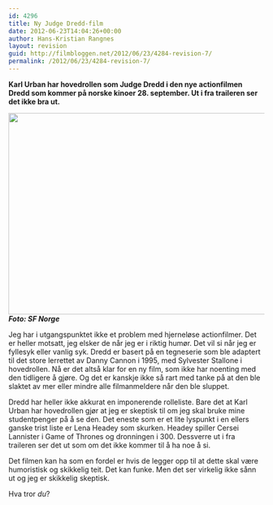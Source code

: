 ```yaml
---
id: 4296
title: Ny Judge Dredd-film
date: 2012-06-23T14:04:26+00:00
author: Hans-Kristian Rangnes
layout: revision
guid: http://filmbloggen.net/2012/06/23/4284-revision-7/
permalink: /2012/06/23/4284-revision-7/
---
```

**Karl Urban har hovedrollen som Judge Dredd i den nye actionfilmen Dredd som kommer på norske kinoer 28. september. Ut i fra traileren ser det ikke bra ut.<!--more-->**

  
<a href="http://filmbloggen.net/2012/06/23/en-ny-men-gammeldags-actionfilm/dredd/" rel="attachment wp-att-4289"><img class="alignnone size-large wp-image-4289" src="http://filmbloggen.net/wp-content/uploads//2012/06/dredd-620x397.jpg" alt="" width="620" height="397" /><br /> </a>**_Foto: SF Norge_**

Jeg har i utgangspunktet ikke et problem med hjerneløse actionfilmer. Det er heller motsatt, jeg elsker de når jeg er i riktig humør. Det vil si når jeg er fyllesyk eller vanlig syk. Dredd er basert på en tegneserie som ble adaptert til det store lerrettet av Danny Cannon i 1995, med Sylvester Stallone i hovedrollen. Nå er det altså klar for en ny film, som ikke har noenting med den tidligere å gjøre. Og det er kanskje ikke så rart med tanke på at den ble slaktet av mer eller mindre alle filmanmeldere når den ble sluppet.

Dredd har heller ikke akkurat en imponerende rolleliste. Bare det at Karl Urban har hovedrollen gjør at jeg er skeptisk til om jeg skal bruke mine studentpenger på å se den. Det eneste som er et lite lyspunkt i en ellers ganske trist liste er Lena Headey som skurken. Headey spiller Cersei Lannister i Game of Thrones og dronningen i 300. Dessverre ut i fra traileren ser det ut som om det ikke kommer til å ha noe å si.

Det filmen kan ha som en fordel er hvis de legger opp til at dette skal være humoristisk og skikkelig teit. Det kan funke. Men det ser virkelig ikke sånn ut og jeg er skikkelig skeptisk.

Hva tror _du_?

<div class="video-shortcode">
</div>